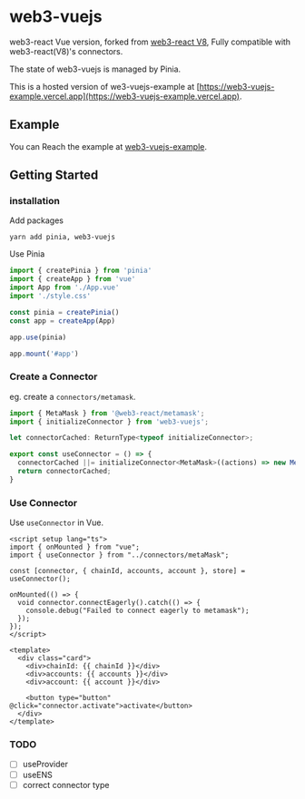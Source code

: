 # web3-vuejs
web3-react Vue version, forked from [web3-react V8](https://github.com/Uniswap/web3-react), Fully compatible with web3-react(V8)'s connectors.

The state of web3-vuejs is managed by Pinia.

This is a hosted version of we3-vuejs-example at [https://web3-vuejs-example.vercel.app](https://web3-vuejs-example.vercel.app).

## Example

You can Reach the example at [web3-vuejs-example](https://github.com/wlchn/web3-vuejs-example).


## Getting Started

### installation

Add packages
``` shell
yarn add pinia, web3-vuejs
```
Use Pinia 
``` javascript
import { createPinia } from 'pinia'
import { createApp } from 'vue'
import App from './App.vue'
import './style.css'

const pinia = createPinia()
const app = createApp(App)

app.use(pinia)

app.mount('#app')
```

### Create a Connector
eg. create a `connectors/metamask`.
``` javascript
import { MetaMask } from '@web3-react/metamask';
import { initializeConnector } from 'web3-vuejs';

let connectorCached: ReturnType<typeof initializeConnector>;

export const useConnector = () => {
  connectorCached ||= initializeConnector<MetaMask>((actions) => new MetaMask({ actions }));
  return connectorCached;
}
```
### Use Connector
Use `useConnector` in Vue.
``` vue
<script setup lang="ts">
import { onMounted } from "vue";
import { useConnector } from "../connectors/metaMask";

const [connector, { chainId, accounts, account }, store] = useConnector();

onMounted(() => {
  void connector.connectEagerly().catch(() => {
    console.debug("Failed to connect eagerly to metamask");
  });
});
</script>

<template>
  <div class="card">
    <div>chainId: {{ chainId }}</div>
    <div>accounts: {{ accounts }}</div>
    <div>account: {{ account }}</div>

    <button type="button" @click="connector.activate">activate</button>
  </div>
</template>
```

### TODO 
- [ ] useProvider
- [ ] useENS
- [ ] correct connector type